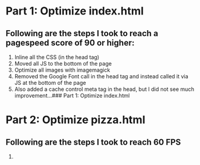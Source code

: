 # Part 1: Optimize index.html

## Following are the steps I took to reach a pagespeed score of 90 or higher:

1. Inline all the CSS (in the head tag)
2. Moved all JS to the bottom of the page
2. Optimize all images with imagemagick
3. Removed the Google Font call in the head tag and instead called it via JS at the bottom of the page
4. Also added a cache control meta tag in the head, but I did not see much improvement...### Part 1: Optimize index.html

# Part 2: Optimize pizza.html

## Following are the steps I took to reach 60 FPS

1. 